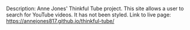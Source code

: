 Description: Anne Jones' Thinkful Tube project. This site allows a user to search for YouTube videos. It has not been styled.
Link to live page: https://annejones817.github.io/thinkful-tube/
